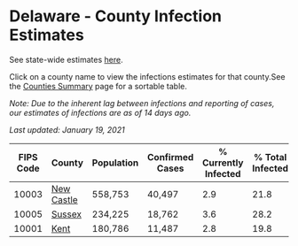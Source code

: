 # Delaware - County Infection Estimates

See state-wide estimates [here](/infections/us-de).

Click on a county name to view the infections estimates for that county.See the [Counties Summary](/infections/summary-counties) page for a sortable table.

*Note: Due to the inherent lag between infections and reporting of cases, our estimates of infections are as of 14 days ago.*

*Last updated: January 19, 2021*

|   FIPS Code |                   County |   Population |   Confirmed Cases |   % Currently Infected |   % Total Infected |
|-------------|--------------------------|--------------|-------------------|------------------------|--------------------|
|       10003 | [New Castle](new-castle) |      558,753 |            40,497 |                    2.9 |               21.8 |
|       10005 |         [Sussex](sussex) |      234,225 |            18,762 |                    3.6 |               28.2 |
|       10001 |             [Kent](kent) |      180,786 |            11,487 |                    2.8 |               19.8 |